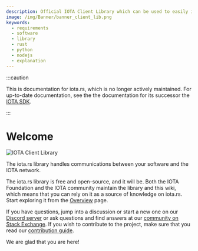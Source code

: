 ```yaml
---
description: Official IOTA Client Library which can be used to easily integrate an IOTA Client into your application
image: /img/Banner/banner_client_lib.png
keywords:
  - requirements
  - software
  - library
  - rust
  - python
  - nodejs
  - explanation
---
```


:::caution

This is documentation for iota.rs, which is no longer actively maintained.
For up-to-date documentation, see the the documentation for its successor the [IOTA SDK](/iota-sdk/welcome).

:::

# Welcome

![IOTA Client Library](/img/Banner/banner_client_lib.png)

The iota.rs library handles communications between your software and the IOTA network.

The iota.rs library is free and open-source, and it will be. Both the IOTA Foundation and the IOTA community maintain
the library and this wiki, which means that you can rely on it as a source of knowledge on iota.rs. Start exploring it
from the [Overview](overview.md) page.

If you have questions, jump into a discussion or start a new one on our [Discord server](https://discord.iota.org) or
ask questions and find answers at our [community on Stack Exchange](https://iota.stackexchange.com/). If you wish to
contribute to the project, make sure that you read our [contribution guide](./contribute.md).

We are glad that you are here!
